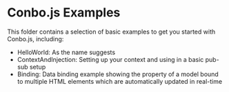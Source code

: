 Conbo.js Examples
=================

This folder contains a selection of basic examples to get you started with
Conbo.js, including:

* HelloWorld: As the name suggests
* ContextAndInjection: Setting up your context and using in a basic pub-sub setup
* Binding: Data binding example showing the property of a model bound to multiple HTML elements which are automatically updated in real-time
 